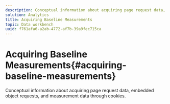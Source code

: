 ```yaml
---
description: Conceptual information about acquiring page request data, embedded object requests, and measurement data through cookies.
solution: Analytics
title: Acquiring Baseline Measurements
topic: Data workbench
uuid: f761afa6-a2ab-4772-af7b-39a9fec715ca
---
```


# Acquiring Baseline Measurements{#acquiring-baseline-measurements}

Conceptual information about acquiring page request data, embedded object requests, and measurement data through cookies.

